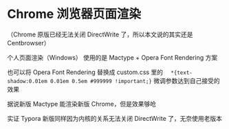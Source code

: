 # Chrome 浏览器页面渲染

（Chrome 原版已经无法关闭 DirectWrite 了，所以本文说的其实还是 Centbrowser）

 个人页面渲染（Windows） 使用的是 Mactype + Opera Font Rendering 方案

也可以将 Opera Font Rendering 替换成 custom.css 里的 ```  *{text-shadow:0.01em 0.01em 0.5em #999999 !important;}``` 微调参数达到自己接受的效果

据说新版 Mactype 能渲染新版 Chrome，但是效果够呛

实证 Typora 新版同样因为内核的关系无法关闭 DirectWrite 了，无奈使用老版本 



